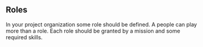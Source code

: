 ## Roles
In your project organization some role should be defined. A people can play more than a role. Each role should be granted by a mission and some required skills.
